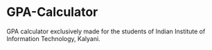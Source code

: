 # GPA-Calculator
GPA calculator exclusively made for the students of Indian Institute of Information Technology, Kalyani.
